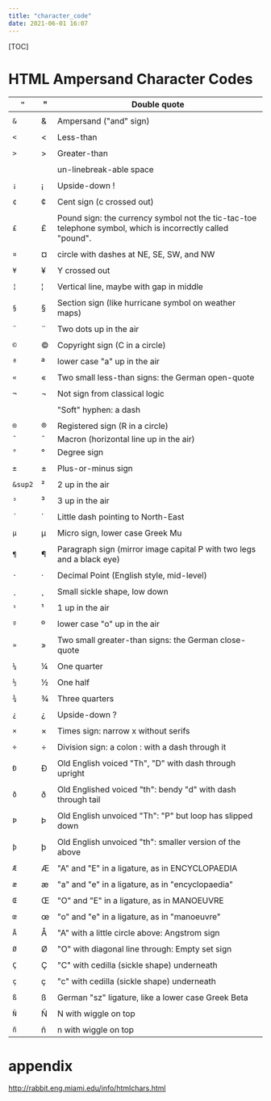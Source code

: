 ```yaml
---
title: "character_code"
date: 2021-06-01 16:07
---
```




[TOC]



# HTML Ampersand Character Codes



| `"`     | "    | Double quote                                                 |
| ------- | ---- | ------------------------------------------------------------ |
|         |      |                                                              |
| `&`     | &    | Ampersand ("and" sign)                                       |
|         |      |                                                              |
| `<`     | <    | Less-than                                                    |
|         |      |                                                              |
| `>`     | >    | Greater-than                                                 |
|         |      |                                                              |
| ` `     |      | un-linebreak-able space                                      |
|         |      |                                                              |
| `¡`     | ¡    | Upside-down !                                                |
|         |      |                                                              |
| `¢`     | ¢    | Cent sign (c crossed out)                                    |
|         |      |                                                              |
| `£`     | £    | Pound sign: the currency symbol not the tic-tac-toe telephone symbol, which is incorrectly called "pound". |
|         |      |                                                              |
| `¤`     | ¤    | circle with dashes at NE, SE, SW, and NW                     |
|         |      |                                                              |
| `¥`     | ¥    | Y crossed out                                                |
|         |      |                                                              |
| `¦`     | ¦    | Vertical line, maybe with gap in middle                      |
|         |      |                                                              |
| `§`     | §    | Section sign (like hurricane symbol on weather maps)         |
|         |      |                                                              |
| `¨`     | ¨    | Two dots up in the air                                       |
|         |      |                                                              |
| `©`     | ©    | Copyright sign (C in a circle)                               |
|         |      |                                                              |
| `ª`     | ª    | lower case "a" up in the air                                 |
|         |      |                                                              |
| `«`     | «    | Two small less-than signs: the German open-quote             |
|         |      |                                                              |
| `¬`     | ¬    | Not sign from classical logic                                |
|         |      |                                                              |
| `­`     | ­    | "Soft" hyphen: a dash                                        |
|         |      |                                                              |
| `®`     | ®    | Registered sign (R in a circle)                              |
| `¯`     | ¯    | Macron (horizontal line up in the air)                       |
| `°`     | °    | Degree sign                                                  |
|         |      |                                                              |
| `±`     | ±    | Plus-or-minus sign                                           |
|         |      |                                                              |
| `&sup2` | ²    | 2 up in the air                                              |
|         |      |                                                              |
| `³`     | ³    | 3 up in the air                                              |
|         |      |                                                              |
| `´`     | ´    | Little dash pointing to North-East                           |
|         |      |                                                              |
| `µ`     | µ    | Micro sign, lower case Greek Mu                              |
|         |      |                                                              |
| `¶`     | ¶    | Paragraph sign (mirror image capital P with two legs and a black eye) |
|         |      |                                                              |
| `·`     | ·    | Decimal Point (English style, mid-level)                     |
|         |      |                                                              |
| `¸`     | ¸    | Small sickle shape, low down                                 |
|         |      |                                                              |
| `¹`     | ¹    | 1 up in the air                                              |
|         |      |                                                              |
| `º`     | º    | lower case "o" up in the air                                 |
|         |      |                                                              |
| `»`     | »    | Two small greater-than signs: the German close-quote         |
|         |      |                                                              |
| `¼`     | ¼    | One quarter                                                  |
|         |      |                                                              |
| `½`     | ½    | One half                                                     |
|         |      |                                                              |
| `¾`     | ¾    | Three quarters                                               |
|         |      |                                                              |
| `¿`     | ¿    | Upside-down ?                                                |
|         |      |                                                              |
| `×`     | ×    | Times sign: narrow x without serifs                          |
|         |      |                                                              |
| `÷`     | ÷    | Division sign: a colon : with a dash through it              |
|         |      |                                                              |
| `Ð`     | Ð    | Old English voiced "Th", "D" with dash through upright       |
|         |      |                                                              |
| `ð`     | ð    | Old Englished voiced "th": bendy "d" with dash through tail  |
|         |      |                                                              |
| `Þ`     | Þ    | Old English unvoiced "Th": "P" but loop has slipped down     |
|         |      |                                                              |
| `þ`     | þ    | Old English unvoiced "th": smaller version of the above      |
|         |      |                                                              |
| `Æ`     | Æ    | "A" and "E" in a ligature, as in ENCYCLOPAEDIA               |
|         |      |                                                              |
| `æ`     | æ    | "a" and "e" in a ligature, as in "encyclopaedia"             |
|         |      |                                                              |
| `Œ`     | Œ    | "O" and "E" in a ligature, as in MANOEUVRE                   |
|         |      |                                                              |
| `œ`     | œ    | "o" and "e" in a ligature, as in "manoeuvre"                 |
|         |      |                                                              |
| `Å`     | Å    | "A" with a little circle above: Angstrom sign                |
|         |      |                                                              |
| `Ø`     | Ø    | "O" with diagonal line through: Empty set sign               |
|         |      |                                                              |
| `Ç`     | Ç    | "C" with cedilla (sickle shape) underneath                   |
|         |      |                                                              |
| `ç`     | ç    | "c" with cedilla (sickle shape) underneath                   |
|         |      |                                                              |
| `ß`     | ß    | German "sz" ligature, like a lower case Greek Beta           |
|         |      |                                                              |
| `Ñ`     | Ñ    | N with wiggle on top                                         |
|         |      |                                                              |
| `ñ`     | ñ    | n with wiggle on top                                         |





# appendix

http://rabbit.eng.miami.edu/info/htmlchars.html

